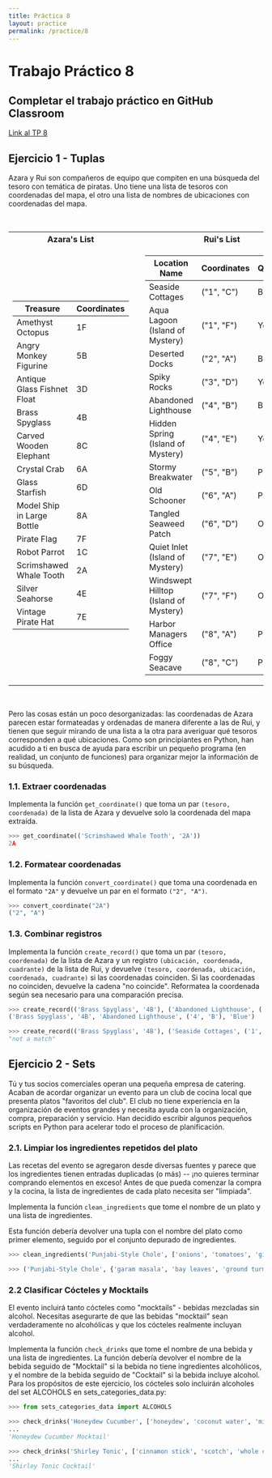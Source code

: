 ```yaml
---
title: Práctica 8
layout: practice
permalink: /practice/8
---
```


# Trabajo Práctico 8

## Completar el trabajo práctico en GitHub Classroom
[Link al TP 8](https://classroom.github.com/a/fmma6WeL)


## Ejercicio 1 - Tuplas

Azara y Rui son compañeros de equipo que compiten en una búsqueda del tesoro con temática de piratas.
Uno tiene una lista de tesoros con coordenadas del mapa, el otro una lista de nombres de ubicaciones con coordenadas del mapa.


<br>
<table>
<tr><th>Azara's List</th><th></th><th>Rui's List</th></tr>
<tr><td>

| Treasure                    | Coordinates |
| --------------------------- | ----------- |
| Amethyst Octopus            | 1F          |
| Angry Monkey Figurine       | 5B          |
| Antique Glass Fishnet Float | 3D          |
| Brass Spyglass              | 4B          |
| Carved Wooden Elephant      | 8C          |
| Crystal Crab                | 6A          |
| Glass Starfish              | 6D          |
| Model Ship in Large Bottle  | 8A          |
| Pirate Flag                 | 7F          |
| Robot Parrot                | 1C          |
| Scrimshawed Whale Tooth     | 2A          |
| Silver Seahorse             | 4E          |
| Vintage Pirate Hat          | 7E          |

</td><td></td><td>

| Location Name                         | Coordinates | Quadrant  |
| ------------------------------------- | ----------- | --------- |
| Seaside Cottages                      | ("1", "C")  | Blue      |
| Aqua Lagoon (Island of Mystery)       | ("1", "F")  | Yellow    |
| Deserted Docks                        | ("2", "A")  | Blue      |
| Spiky Rocks                           | ("3", "D")  | Yellow    |
| Abandoned Lighthouse                  | ("4", "B")  | Blue      |
| Hidden Spring (Island of Mystery)     | ("4", "E")  | Yellow    |
| Stormy Breakwater                     | ("5", "B")  | Purple    |
| Old Schooner                          | ("6", "A")  | Purple    |
| Tangled Seaweed Patch                 | ("6", "D")  | Orange    |
| Quiet Inlet (Island of Mystery)       | ("7", "E")  | Orange    |
| Windswept Hilltop (Island of Mystery) | ("7", "F")  | Orange    |
| Harbor Managers Office                | ("8", "A")  | Purple    |
| Foggy Seacave                         | ("8", "C")  | Purple    |

</td></tr>
</table>

<br>


Pero las cosas están un poco desorganizadas: las coordenadas de Azara parecen estar formateadas y ordenadas de manera diferente a las de Rui, y tienen que seguir mirando de una lista a la otra para averiguar qué tesoros corresponden a qué ubicaciones.
Como son principiantes en Python, han acudido a ti en busca de ayuda para escribir un pequeño programa (en realidad, un conjunto de funciones) para organizar mejor la información de su búsqueda.


### 1.1. Extraer coordenadas
Implementa la función `get_coordinate()` que toma un par `(tesoro, coordenada)` de la lista de Azara y devuelve solo la coordenada del mapa extraída.

```python
>>> get_coordinate(('Scrimshawed Whale Tooth', '2A'))
2A
```
### 1.2. Formatear coordenadas
Implementa la función `convert_coordinate()` que toma una coordenada en el formato `"2A"` y devuelve un par en el formato `("2", "A")`.

```python
>>> convert_coordinate("2A")
("2", "A")
```

### 1.3. Combinar registros

Implementa la función `create_record()` que toma un par `(tesoro, coordenada)` de la lista de Azara 
y un registro `(ubicación, coordenada, cuadrante)` de la lista de Rui,
y devuelve `(tesoro, coordenada, ubicación, coordenada, cuadrante)` si las coordenadas coinciden.
Si las coordenadas no coinciden, devuelve la cadena "no coincide".
Reformatea la coordenada según sea necesario para una comparación precisa.

```python
>>> create_record(('Brass Spyglass', '4B'), ('Abandoned Lighthouse', ('4', 'B'), 'Blue'))
('Brass Spyglass', '4B', 'Abandoned Lighthouse', ('4', 'B'), 'Blue')

>>> create_record(('Brass Spyglass', '4B'), ('Seaside Cottages', ('1', 'C'), 'blue'))
"not a match"
```


## Ejercicio 2 - Sets

Tú y tus socios comerciales operan una pequeña empresa de catering. Acaban de acordar organizar un evento para un club de cocina local que presenta platos "favoritos del club". El club no tiene experiencia en la organización de eventos grandes y necesita ayuda con la organización, compra, preparación y servicio. Han decidido escribir algunos pequeños scripts en Python para acelerar todo el proceso de planificación.

### 2.1. Limpiar los ingredientes repetidos del plato
Las recetas del evento se agregaron desde diversas fuentes y parece que los ingredientes tienen entradas duplicadas (o más) -- ¡no quieres terminar comprando elementos en exceso!
Antes de que pueda comenzar la compra y la cocina, la lista de ingredientes de cada plato necesita ser "limpiada".

Implementa la función `clean_ingredients` que tome el nombre de un plato y una lista de ingredientes.

Esta función debería devolver una tupla con el nombre del plato como primer elemento, seguido por el conjunto depurado de ingredientes.

```python
>>> clean_ingredients('Punjabi-Style Chole', ['onions', 'tomatoes', 'ginger paste', 'garlic paste', 'ginger paste', 'vegetable oil', 'bay leaves', 'cloves', 'cardamom', 'cilantro', 'peppercorns', 'cumin powder', 'chickpeas', 'coriander powder', 'red chili powder', 'ground turmeric', 'garam masala', 'chickpeas', 'ginger', 'cilantro'])

>>> ('Punjabi-Style Chole', {'garam masala', 'bay leaves', 'ground turmeric', 'ginger', 'garlic paste', 'peppercorns', 'ginger paste', 'red chili powder', 'cardamom', 'chickpeas', 'cumin powder', 'vegetable oil', 'tomatoes', 'coriander powder', 'onions', 'cilantro', 'cloves'})
```


### 2.2 Clasificar Cócteles y Mocktails
El evento incluirá tanto cócteles como "mocktails" - bebidas mezcladas sin alcohol.
Necesitas asegurarte de que las bebidas "mocktail" sean verdaderamente no alcohólicas y que los cócteles realmente incluyan alcohol.

Implementa la función `check_drinks` que tome el nombre de una bebida y una lista de ingredientes.
La función debería devolver el nombre de la bebida seguido de "Mocktail" si la bebida no tiene ingredientes alcohólicos, y el nombre de la bebida seguido de "Cocktail" si la bebida incluye alcohol.
Para los propósitos de este ejercicio, los cócteles solo incluirán alcoholes del set ALCOHOLS en sets_categories_data.py:

```python
>>> from sets_categories_data import ALCOHOLS 

>>> check_drinks('Honeydew Cucumber', ['honeydew', 'coconut water', 'mint leaves', 'lime juice', 'salt', 'english cucumber'])
...
'Honeydew Cucumber Mocktail'

>>> check_drinks('Shirley Tonic', ['cinnamon stick', 'scotch', 'whole cloves', 'ginger', 'pomegranate juice', 'sugar', 'club soda'])
...
'Shirley Tonic Cocktail'
```
